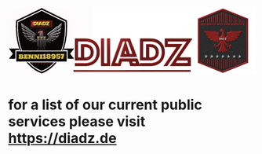 # <img src="benni18957_diadz_git.png"/>
# for a list of our current public services please visit https://diadz.de